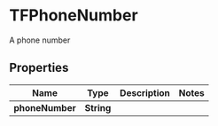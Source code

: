 

# TFPhoneNumber

A phone number

## Properties

| Name | Type | Description | Notes |
|------------ | ------------- | ------------- | -------------|
|**phoneNumber** | **String** |  |  |



